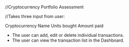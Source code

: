 //Cryptocurrency Portfolio Assessment

//Takes three input from user:

Cryptocurrency Name
Units bought
Amount paid

- The user can add, edit or delete individual transactions.
- The user can view the transaction list in the Dashboard.
